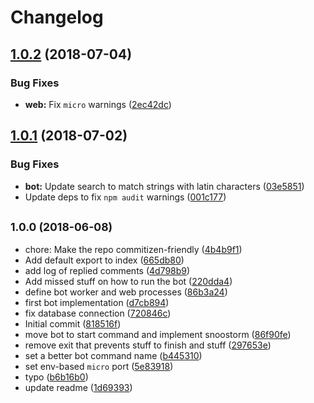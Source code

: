 # Changelog

<a name="1.0.2"></a>
## [1.0.2](https://github.com/sebacruz/ahilotenesalpelotudobot/compare/v1.0.1...v1.0.2) (2018-07-04)


### Bug Fixes

* **web:** Fix `micro` warnings ([2ec42dc](https://github.com/sebacruz/ahilotenesalpelotudobot/commit/2ec42dc))

<a name="1.0.1"></a>
## [1.0.1](https://github.com/sebacruz/ahilotenesalpelotudobot/compare/v1.0.0...v1.0.1) (2018-07-02)


### Bug Fixes

* **bot:** Update search to match strings with latin characters ([03e5851](https://github.com/sebacruz/ahilotenesalpelotudobot/commit/03e5851))
* Update deps to fix `npm audit` warnings ([001c177](https://github.com/sebacruz/ahilotenesalpelotudobot/commit/001c177))

## <small>1.0.0 (2018-06-08)</small>

* chore: Make the repo commitizen-friendly ([4b4b9f1](https://github.com/sebacruz/ahilotenesalpelotudobot/commit/4b4b9f1))
* Add default export to index ([665db80](https://github.com/sebacruz/ahilotenesalpelotudobot/commit/665db80))
* add log of replied comments ([4d798b9](https://github.com/sebacruz/ahilotenesalpelotudobot/commit/4d798b9))
* Add missed stuff on how to run the bot ([220dda4](https://github.com/sebacruz/ahilotenesalpelotudobot/commit/220dda4))
* define bot worker and web processes ([86b3a24](https://github.com/sebacruz/ahilotenesalpelotudobot/commit/86b3a24))
* first bot implementation ([d7cb894](https://github.com/sebacruz/ahilotenesalpelotudobot/commit/d7cb894))
* fix database connection ([720846c](https://github.com/sebacruz/ahilotenesalpelotudobot/commit/720846c))
* Initial commit ([818516f](https://github.com/sebacruz/ahilotenesalpelotudobot/commit/818516f))
* move bot to start command and implement snoostorm ([86f90fe](https://github.com/sebacruz/ahilotenesalpelotudobot/commit/86f90fe))
* remove exit that prevents stuff to finish and stuff ([297653e](https://github.com/sebacruz/ahilotenesalpelotudobot/commit/297653e))
* set a better bot command name ([b445310](https://github.com/sebacruz/ahilotenesalpelotudobot/commit/b445310))
* set env-based `micro` port ([5e83918](https://github.com/sebacruz/ahilotenesalpelotudobot/commit/5e83918))
* typo ([b6b16b0](https://github.com/sebacruz/ahilotenesalpelotudobot/commit/b6b16b0))
* update readme ([1d69393](https://github.com/sebacruz/ahilotenesalpelotudobot/commit/1d69393))
